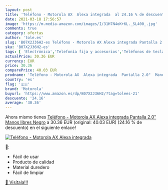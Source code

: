 ```yaml
---
layout: post
title: 'Teléfono - Motorola AX  Alexa integrada  al 24.16 % de descuento'
date: 2021-03-18 17:56:57
image: 'https://m.media-amazon.com/images/I/31H7N4oK+6L._SL400_.jpg'
comments: true
category: ofertas
author: 'tole.es'
slug: 'B07X2J36H2-es Teléfono - Motorola AX Alexa integrada Pantalla 2.0" Manos...'
sku: 'B07X2J36H2-es'
tags: [ 'Electrónica','Telefonía fija y accesorios','Teléfonos de teclas grandes y amplificados','alexa','motorola', ]
actualPrice: 30.36 EUR
currency: EUR
price: 30.36
comparePrice: 40.03 EUR
prodname: 'Teléfono - Motorola AX  Alexa integrada  Pantalla 2.0"  Manos libres  Negro'
country: 'es'
flag: '🇪🇸'
brand: 'Motorola'
buyurl: 'https://www.amazon.es/dp/B07X2J36H2/?tag=tolees-21'
descuento: '24.16'
average: '30.36'
---
```


Ahora mismo tienes [Teléfono - Motorola AX  Alexa integrada  Pantalla 2.0"  Manos libres  Negro](https://www.amazon.es/dp/B07X2J36H2/?tag=tolees-21) a 30.36 EUR (original: 40.03 EUR) (24.16 %  de descuento) en el siguiente enlace!

[![Teléfono - Motorola AX  Alexa integrada ](https://m.media-amazon.com/images/I/31H7N4oK+6L._SL400_.jpg)](https://www.amazon.es/dp/B07X2J36H2/?tag=tolees-21)

🔎:

- Fácil de usar
- Producto de calidad
- Material duredero
- Fácil de limpiar

[🛒 Visítala!!!](https://www.amazon.es/dp/B07X2J36H2/?tag=tolees-21)
